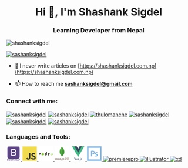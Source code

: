 <h1 align="center">Hi 👋, I'm Shashank Sigdel</h1>
<h3 align="center">Learning Developer from Nepal</h3>

<p align="left"> <img src="https://komarev.com/ghpvc/?username=shashanksigdel&label=Profile%20views&color=0e75b6&style=flat" alt="shashanksigdel" /> </p>

<p align="left"> <a href="https://twitter.com/sashanksigdel" target="blank"><img src="https://img.shields.io/twitter/follow/sashanksigdel?logo=twitter&style=for-the-badge" alt="sashanksigdel" /></a> </p>

- 📝 I never write articles on [https://shashanksigdel.com.np](https://shashanksigdel.com.np)

- 📫 How to reach me **sashanksigdel@gmail.com**

<h3 align="left">Connect with me:</h3>
<p align="left">

<a href="https://twitter.com/sashanksigdel" target="blank"><img align="center" src="https://raw.githubusercontent.com/rahuldkjain/github-profile-readme-generator/master/src/images/icons/Social/twitter.svg" alt="sashanksigdel" height="30" width="40" /></a>
<a href="https://linkedin.com/in/sashanksigdel" target="blank"><img align="center" src="https://raw.githubusercontent.com/rahuldkjain/github-profile-readme-generator/master/src/images/icons/Social/linked-in-alt.svg" alt="sashanksigdel" height="30" width="40" /></a>
  <a href="https://instagram.com/thulomanche" target="blank"><img align="center" src="https://raw.githubusercontent.com/rahuldkjain/github-profile-readme-generator/master/src/images/icons/Social/instagram.svg" alt="thulomanche" height="30" width="40" /></a>
<a href="https://fb.com/sashanksigdel" target="blank"><img align="center" src="https://raw.githubusercontent.com/rahuldkjain/github-profile-readme-generator/master/src/images/icons/Social/facebook.svg" alt="sashanksigdel" height="30" width="40" /></a>
<a href="https://www.behance.net/sashanksigdel" target="blank"><img align="center" src="https://raw.githubusercontent.com/rahuldkjain/github-profile-readme-generator/master/src/images/icons/Social/behance.svg" alt="sashanksigdel" height="30" width="40" /></a>
  <a href="https://codepen.io/sashanksigdel" target="blank"><img align="center" src="https://raw.githubusercontent.com/rahuldkjain/github-profile-readme-generator/master/src/images/icons/Social/codepen.svg" alt="sashanksigdel" height="30" width="40" /></a>
</p>


<h3 align="left">Languages and Tools:</h3>
<a href="https://getbootstrap.com" target="_blank"> <img src="https://raw.githubusercontent.com/devicons/devicon/master/icons/bootstrap/bootstrap-plain-wordmark.svg" alt="bootstrap" width="40" height="40"/> </a>  <a href="https://developer.mozilla.org/en-US/docs/Web/JavaScript" target="_blank"> <img src="https://raw.githubusercontent.com/devicons/devicon/master/icons/javascript/javascript-original.svg" alt="javascript" width="40" height="40"/> </a>  <a href="https://nodejs.org" target="_blank"> <img src="https://raw.githubusercontent.com/devicons/devicon/master/icons/nodejs/nodejs-original-wordmark.svg" alt="nodejs" width="40" height="40"/> </a>  <a href="https://www.mongodb.com/" target="_blank"> <img src="https://raw.githubusercontent.com/devicons/devicon/master/icons/mongodb/mongodb-original-wordmark.svg" alt="mongodb" width="40" height="40"/> </a>  <a href="https://vuejs.org/" target="_blank"> <img src="https://raw.githubusercontent.com/devicons/devicon/master/icons/vuejs/vuejs-original-wordmark.svg" alt="vuejs" width="40" height="40"/> </a>  <a href="https://www.photoshop.com/en" target="_blank"> <img src="https://raw.githubusercontent.com/devicons/devicon/master/icons/photoshop/photoshop-line.svg" alt="photoshop" width="40" height="40"/> </a>  <a href="https://www.adobe.com/products/premiere.html" target="_blank"> <img src="https://seeklogo.com/images/A/adobe-premiere-cc-logo-2B72AFF7E6-seeklogo.com.png" alt="premierepro" width="40" height="40"/> </a>  <a href="https://www.adobe.com/in/products/illustrator.html" target="_blank"> <img src="https://www.vectorlogo.zone/logos/adobe_illustrator/adobe_illustrator-icon.svg" alt="illustrator" width="40" height="40"/> </a>  <a href="https://www.adobe.com/products/xd.html" target="_blank"> <img src="https://cdn.worldvectorlogo.com/logos/adobe-xd.svg" alt="xd" width="40" height="40"/> </a> </p>
